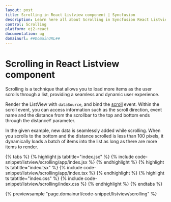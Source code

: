 ```yaml
---
layout: post
title: Scrolling in React Listview component | Syncfusion
description: Learn here all about Scrolling in Syncfusion React Listview component of Syncfusion Essential JS 2 and more.
control: Scrolling 
platform: ej2-react
documentation: ug
domainurl: ##DomainURL##
---
```


# Scrolling in React Listview component

Scrolling is a technique that allows you to load more items as the user scrolls through a list, providing a seamless and dynamic user experience.

Render the ListView with `dataSource`, and bind the [scroll](https://ej2.syncfusion.com/react/documentation/api/list-view/#scroll) event. Within the scroll event, you can access information such as the scroll direction, event name and the distance from the scrollbar to the top and bottom ends through the distanceY parameter.

In the given example, new data is seamlessly added while scrolling. When you scrolls to the bottom and the distance scrolled is less than 100 pixels, it dynamically loads a batch of items into the list as long as there are more items to render.

{% tabs %}
{% highlight js tabtitle="index.jsx" %}
{% include code-snippet/listview/scrolling/app/index.jsx %}
{% endhighlight %}
{% highlight ts tabtitle="index.tsx" %}
{% include code-snippet/listview/scrolling/app/index.tsx %}
{% endhighlight %}
{% highlight ts tabtitle="index.css" %}
{% include code-snippet/listview/scrolling/index.css %}
{% endhighlight %}
{% endtabs %}

 {% previewsample "page.domainurl/code-snippet/listview/scrolling" %}
